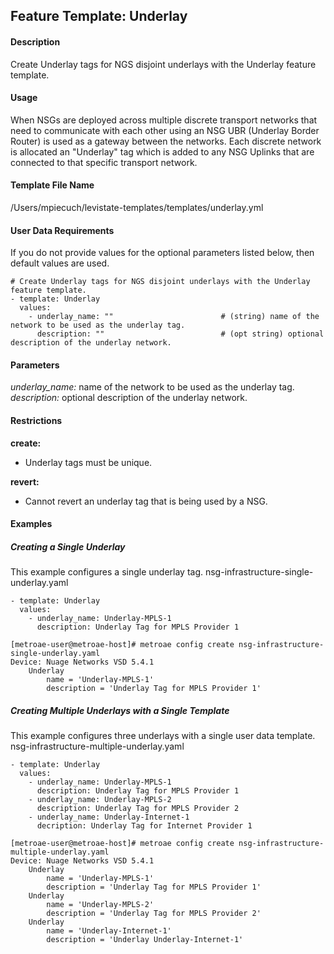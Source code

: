 ## Feature Template: Underlay
#### Description
Create Underlay tags for NGS disjoint underlays with the Underlay feature template.

#### Usage
When NSGs are deployed across multiple discrete transport networks that need to communicate with each other using an NSG UBR (Underlay Border Router) is used as a gateway between the networks. Each discrete network is allocated an "Underlay" tag which is added to any NSG Uplinks that are connected to that specific transport network.

#### Template File Name
/Users/mpiecuch/levistate-templates/templates/underlay.yml

#### User Data Requirements
If you do not provide values for the optional parameters listed below, then default values are used.

```
# Create Underlay tags for NGS disjoint underlays with the Underlay feature template.
- template: Underlay
  values:
    - underlay_name: ""                        # (string) name of the network to be used as the underlay tag.
      description: ""                          # (opt string) optional description of the underlay network.

```

#### Parameters
*underlay_name:* name of the network to be used as the underlay tag.<br>
*description:* optional description of the underlay network.<br>


#### Restrictions
**create:**
* Underlay tags must be unique.

**revert:**
* Cannot revert an underlay tag that is being used by a NSG.

#### Examples

##### Creating a Single Underlay
This example configures a single underlay tag. nsg-infrastructure-single-underlay.yaml
```
- template: Underlay
  values:
    - underlay_name: Underlay-MPLS-1
      description: Underlay Tag for MPLS Provider 1

```
```
[metroae-user@metroae-host]# metroae config create nsg-infrastructure-single-underlay.yaml
Device: Nuage Networks VSD 5.4.1
    Underlay
        name = 'Underlay-MPLS-1'
        description = 'Underlay Tag for MPLS Provider 1'

```

##### Creating Multiple Underlays with a Single Template
This example configures three underlays with a single user data template.  nsg-infrastructure-multiple-underlay.yaml
```
- template: Underlay
  values:
    - underlay_name: Underlay-MPLS-1
      description: Underlay Tag for MPLS Provider 1
    - underlay_name: Underlay-MPLS-2
      description: Underlay Tag for MPLS Provider 2
    - underlay_name: Underlay-Internet-1
      decription: Underlay Tag for Internet Provider 1

```
```
[metroae-user@metroae-host]# metroae config create nsg-infrastructure-multiple-underlay.yaml
Device: Nuage Networks VSD 5.4.1
    Underlay
        name = 'Underlay-MPLS-1'
        description = 'Underlay Tag for MPLS Provider 1'
    Underlay
        name = 'Underlay-MPLS-2'
        description = 'Underlay Tag for MPLS Provider 2'
    Underlay
        name = 'Underlay-Internet-1'
        description = 'Underlay Underlay-Internet-1'

```
